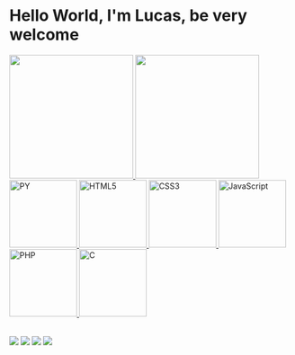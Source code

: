 # Hello World, I'm Lucas, be very welcome

<table>
  <a href="https://github.com/lu0ck">
  <img height="220em" src="https://github-readme-stats.vercel.app/api?username=lu0ck&show_icons=true&theme=great-gatsby&include_all_commits=true&count_private=true"/>
 <!-- <img height="180em" src="https://github-readme-stats.vercel.app/api/top-langs/?username=lu0ck&layout=compact&langs_count=6&theme=highcontrast"/> -->
  <img height="220em" src="https://github-readme-stats.vercel.app/api/top-langs/?username=lu0ck&theme=great-gatsby"/>  
  <img src="https://cdn.jsdelivr.net/gh/devicons/devicon@latest/icons/python/python-original.svg" width="120" alt="PY"> 
  <img src="https://cdn.jsdelivr.net/gh/devicons/devicon@latest/icons/html5/html5-plain-wordmark.svg" width="120" alt="HTML5">   
  <img src="https://img.icons8.com/color/2x/css3.png" width="120" alt="CSS3">
  <img src="https://static.vecteezy.com/system/resources/previews/027/127/560/non_2x/javascript-logo-javascript-icon-transparent-free-png.png" width="120" alt="JavaScript">
  <img src="https://cdn.jsdelivr.net/gh/devicons/devicon@latest/icons/php/php-original.svg" width="120" alt="PHP">
  <img src="https://cdn.jsdelivr.net/gh/devicons/devicon@latest/icons/c/c-original.svg" width="120" alt="C">
</table>

<div> 
  <a href="https://www.youtube.com/@Loki_Rider" target="_blank"><img src="https://img.shields.io/badge/YouTube-FF0000?style=for-the-badge&logo=youtube&logoColor=white" target="_blank"></a>
  <a href = "mailto: lucaspaixaoprofissional@gmail.com"><img src="https://img.shields.io/badge/-Gmail-%23333?style=for-the-badge&logo=gmail&logoColor=white" target="_blank"></a>
  <a href="https://www.linkedin.com/in/lucas-paixão-b0a9b7318" target="_blank"><img src="https://img.shields.io/badge/-LinkedIn-%230077B5?style=for-the-badge&logo=linkedin&logoColor=white" target="_blank"></a> 
  <a href="" target="_blank"><img src="https://img.shields.io/badge/website-000000?style=for-the-badge&logo=About.me&logoColor=white" target="_blank"></a>
</div>

